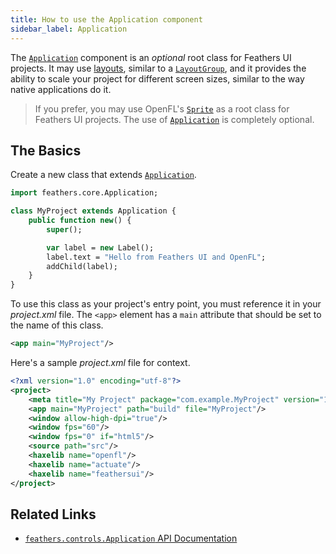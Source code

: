 ```yaml
---
title: How to use the Application component
sidebar_label: Application
---
```


The [`Application`](https://api.feathersui.com/current/feathers/controls/Application.html) component is an _optional_ root class for Feathers UI projects. It may use [layouts](https://api.feathersui.com/current/feathers/layout/), similar to a [`LayoutGroup`](./layout-group.md), and it provides the ability to scale your project for different screen sizes, similar to the way native applications do it.

> If you prefer, you may use OpenFL's [`Sprite`](https://api.openfl.org/openfl/display/Sprite.html) as a root class for Feathers UI projects. The use of [`Application`](https://api.feathersui.com/current/feathers/controls/Application.html) is completely optional.

## The Basics

Create a new class that extends [`Application`](https://api.feathersui.com/current/feathers/controls/Application.html).

```haxe
import feathers.core.Application;

class MyProject extends Application {
    public function new() {
        super();

        var label = new Label();
        label.text = "Hello from Feathers UI and OpenFL";
        addChild(label);
    }
}
```

To use this class as your project's entry point, you must reference it in your _project.xml_ file. The `<app>` element has a `main` attribute that should be set to the name of this class.

```xml
<app main="MyProject"/>
```

Here's a sample _project.xml_ file for context.

```xml
<?xml version="1.0" encoding="utf-8"?>
<project>
    <meta title="My Project" package="com.example.MyProject" version="1.0.0" company="My Company"/>
    <app main="MyProject" path="build" file="MyProject"/>
    <window allow-high-dpi="true"/>
    <window fps="60"/>
    <window fps="0" if="html5"/>
    <source path="src"/>
    <haxelib name="openfl"/>
    <haxelib name="actuate"/>
    <haxelib name="feathersui"/>
</project>
```

## Related Links

- [`feathers.controls.Application` API Documentation](https://api.feathersui.com/current/feathers/controls/Application.html)
